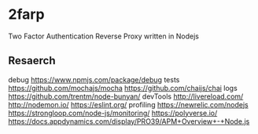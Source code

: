 # 2farp
Two Factor Authentication Reverse Proxy written in Nodejs

## Resaerch
debug https://www.npmjs.com/package/debug
tests https://github.com/mochajs/mocha
      https://github.com/chaijs/chai
logs  https://github.com/trentm/node-bunyan/
devTools http://livereload.com/
         http://nodemon.io/
         https://eslint.org/
profiling https://newrelic.com/nodejs
          https://strongloop.com/node-js/monitoring/
          https://polyverse.io/
          https://docs.appdynamics.com/display/PRO39/APM+Overview+-+Node.js